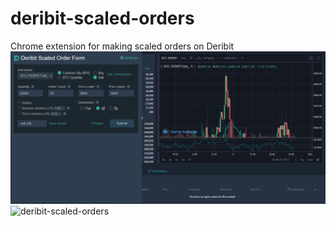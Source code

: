# deribit-scaled-orders
Chrome extension for making scaled orders on Deribit
![deribit-scaled-orders](screenshot.gif)
![deribit-scaled-orders](https://i.imgur.com/eC5LHZA.gif)
